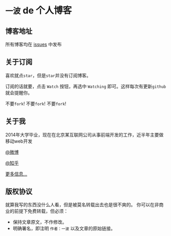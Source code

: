 # `一波` de 个人博客

## 博客地址
所有博客均在 [issues](https://github.com/riskers/blog/issues) 中发布

## 关于订阅
喜欢就点`star`，但是`star`并没有订阅博客。

订阅的话就要，点击 `Watch` 按钮，再选中 `Watching` 即可。这样每次有更新`github`就会提醒你。

不要`fork`! 不要`fork`! 不要`fork`!

## 关于我
2014年大学毕业，现在在北京某互联网公司从事前端开发的工作，近半年主要做移动web开发

[@微博](http://weibo.com/damaoxianjia123)

[@知乎](http://www.zhihu.com/people/riskers)

[更多信息...](https://github.com/riskers/blog/issues/1)

## 版权协议
就算我写的东西没什么人看，但是被莫名转载出去也是很不爽的。
你可以在非商业的前提下免费转载，但必须：
* 保持文章原文，不作修改。
* 明确署名，即注明 `作者：一波` 以及文章的原始链接。

